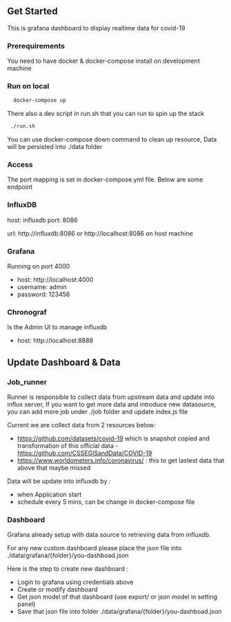 ## Get Started
This is grafana dashboard to display realtime data for covid-19
### Prerequirements
You need to have docker & docker-compose install on development machine

### Run on local
```sh
  docker-compose up
```

There also a dev script in run.sh that you can run to spin up the stack
```sh
 ./run.sh

```

You can use docker-compose down command to clean up resource, Data will be persisted into ./data folder

### Access
The port mapping is set in docker-compose.yml file. Below are some endpoint

### InfluxDB
host: influxdb
port: 8086 

url: http://influxdb:8086 or http://localhost:8086 on host machine


### Grafana

Running on port 4000 
- host: http://localhost:4000
- username: admin
- password: 123456

### Chronograf
Is the Admin UI to manage influxdb
- host: http://localhost:8888

## Update Dashboard & Data
### Job_runner
Runner is responsible to collect data from upstream data and update into influx server, If you want to get more data and introduce new datasource, you can add more job  under ./job folder and update index.js file

Current we are collect data from 2 resources below:
- https://github.com/datasets/covid-19 which is snapshot copied and transformation of this official data - https://github.com/CSSEGISandData/COVID-19
- https://www.worldometers.info/coronavirus/ : this to get lastest data that above that maybe missed

Data will be update into influxdb by :
- when Application start
- schedule every 5 mins, can be change in docker-compose file
### Dashboard
Grafana already setup with data source to retrieving data from influxdb. 

For any new custom dashboard please place the json file into ./data/grafana/{folder}/you-dashboad.json

Here is the step to create new dashboard :
- Login to grafana using credentials above
- Create or modify dashboard
- Get json model of that dashboard (use export/ or json model in setting panel)
- Save that json file into folder ./data/grafana/{folder}/you-dashboad.json

